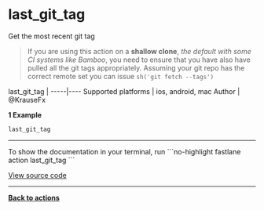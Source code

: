 # last_git_tag


Get the most recent git tag




> If you are using this action on a **shallow clone**, *the default with some CI systems like Bamboo*, you need to ensure that you have also have pulled all the git tags appropriately. Assuming your git repo has the correct remote set you can issue `sh('git fetch --tags')`


last_git_tag |
-----|----
Supported platforms | ios, android, mac
Author | @KrauseFx



**1 Example**

```ruby
last_git_tag
```





<hr />
To show the documentation in your terminal, run
```no-highlight
fastlane action last_git_tag
```

<a href="https://github.com/fastlane/fastlane/blob/master/fastlane/lib/fastlane/actions/last_git_tag.rb" target="_blank">View source code</a>

<hr />

<a href="/actions"><b>Back to actions</b></a>
